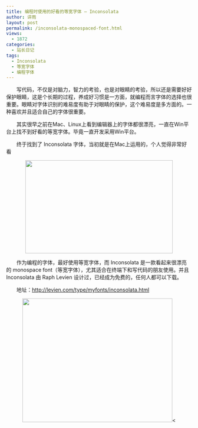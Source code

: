 ```yaml
---
title: 编程时使用的好看的等宽字体 – Inconsolata
author: 谇雨
layout: post
permalink: /inconsolata-monospaced-font.html
views:
  - 1872
categories:
  - 站长日记
tags:
  - Inconsolata
  - 等宽字体
  - 编程字体
---
```

<p style="text-indent: 2em;">
  写代码，不仅是对脑力，智力的考验，也是对眼睛的考验，所以还是需要好好保护眼睛，这是个长期的过程，养成好习惯是一方面，就编程而言字体的选择也很重要。眼睛对字体识别的难易度有助于对眼睛的保护，这个难易度是多方面的。一种喜欢并且适合自己的字体很重要。
</p>

<p style="text-indent: 2em;">
  其实很早之前在Mac、Linux上看到编辑器上的字体都很漂亮，一直在Win平台上找不到好看的等宽字体。毕竟一直开发采用Win平台。
</p>

<p style="text-indent: 2em;">
  终于找到了 Inconsolata 字体，当初就是在Mac上运用的，个人觉得非常好看
</p>

<p style="text-align: center;">
  <a href="http://crackedzone.com/blog/wp-content/uploads/2010/12/inconsolata-thumb.png"><img class="size-full wp-image-264  aligncenter" title="inconsolata-thumb" src="http://crackedzone.com/blog/wp-content/uploads/2010/12/inconsolata-thumb.png" alt="" width="400" height="252" /></a><br /> <!--more-->
</p>

<p style="text-indent: 2em;">
  作为编程的字体，最好使用等宽字体，而 Inconsolata 是一款看起来很漂亮的 monospace font（等宽字体），尤其适合在终端下和写代码的朋友使用。并且Inconsolata 由 Raph Levien 设计过，已经成为免费的，任何人都可以下载。
</p>

<p style="text-indent: 2em;">
  地址：<a href="http://levien.com/type/myfonts/inconsolata.html">http://levien.com/type/myfonts/inconsolata.html</a>
</p>

<p style="text-align: center;">
  <a href="http://crackedzone.com/blog/wp-content/uploads/2010/12/QQ截图未命名2.gif"><img class="aligncenter size-full wp-image-265" title="QQ截图未命名2" src="http://crackedzone.com/blog/wp-content/uploads/2010/12/QQ截图未命名2.gif" alt="" width="407" height="335" /></a><
</p>